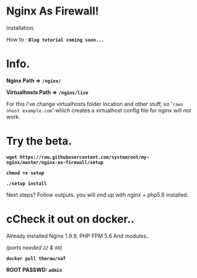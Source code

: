 # Nginx As Firewall!

Installation. 

How to : **`Blog tutorial coming soon...`**


# Info.

**Nginx Path =>** **`/nginx/`**

**Virtualhosts Path =>** **`/nginx/live`**

For this i've change virtualhosts folder location and other stuff, so '`raws nhost example.com`' which creates a virtualhost config file for nginx will not work.


# Try the beta.

**`wget https://raw.githubusercontent.com/systemroot/my-nginx/master/nginx-as-firewall/setup`**

**`chmod +x setup`**

**`./setup install`**

Next steps? Follow outputs. you will end up with nginx + php5.6 installed.

# cCheck it out on docker..

Already installed Nginx 1.9.9, PHP FPM 5.6 And modules..

*(ports needed `22` & `80`)*

**`docker pull theraw/naf`**

**ROOT PASSWD: `admin`**
